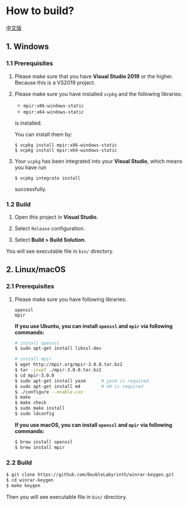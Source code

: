 # How to build?

[中文版](how-to-build.zh-CN.md)

## 1. Windows

### 1.1 Prerequisites

1. Please make sure that you have __Visual Studio 2019__ or the higher. Because this is a VS2019 project.

2. Please make sure you have installed `vcpkg` and the following libraries: 

   * `mpir:x86-windows-static`
   * `mpir:x64-windows-static`

   is installed.

   You can install them by:

   ```console
   $ vcpkg install mpir:x86-windows-static
   $ vcpkg install mpir:x64-windows-static
   ```

3. Your `vcpkg` has been integrated into your __Visual Studio__, which means you have run 

   ```console
   $ vcpkg integrate install
   ```
   
   successfully.

### 1.2 Build

1. Open this project in __Visual Studio__.

2. Select `Release` configuration.

3. Select __Build > Build Solution__.

You will see executable file in `bin/` directory. 

## 2. Linux/macOS

### 2.1 Prerequisites

1. Please make sure you have following libraries:

   ```
   openssl
   mpir
   ```

   __If you use Ubuntu, you can install `openssl` and `mpir` via following commands:__

   ```bash
   # install openssl
   $ sudo apt-get install libssl-dev

   # install mpir
   $ wget http://mpir.org/mpir-3.0.0.tar.bz2
   $ tar -jxvpf ./mpir-3.0.0.tar.bz2
   $ cd mpir-3.0.0
   $ sudo apt-get install yasm      # yasm is required
   $ sudo apt-get install m4        # m4 is required
   $ ./configure --enable-cxx
   $ make
   $ make check
   $ sudo make install
   $ sudo ldconfig
   ```

   __If you use macOS, you can install `openssl` and `mpir` via following commands:__

   ```bash
   $ brew install openssl
   $ brew install mpir
   ```

### 2.2 Build

```bash
$ git clone https://github.com/DoubleLabyrinth/winrar-keygen.git
$ cd winrar-keygen
$ make keygen
```

Then you will see executable file in `bin/` directory.

